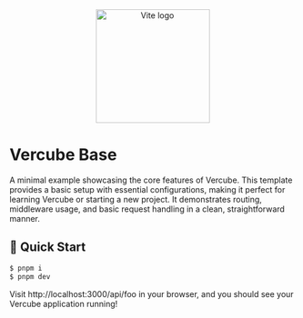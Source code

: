 <div align="center">
  <a href="https://vercube.dev/"><img src="../../.github/assets/logo.png" alt="Vite logo" width="200"></a>
</div>

# Vercube Base

A minimal example showcasing the core features of Vercube. This template provides a basic setup with essential configurations, making it perfect for learning Vercube or starting a new project. It demonstrates routing, middleware usage, and basic request handling in a clean, straightforward manner.

## <a name="getting-started">🚀 Quick Start</a>

```sh
$ pnpm i
$ pnpm dev
```

Visit http://localhost:3000/api/foo in your browser, and you should see your Vercube application running!
